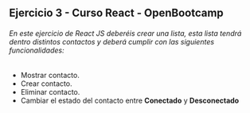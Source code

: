 ## Ejercicio 3 - Curso React - OpenBootcamp
###### En este ejercicio de React JS deberéis crear una lista, esta lista tendrá dentro distintos contactos y deberá cumplir con las siguientes funcionalidades:

- Mostrar contacto.
- Crear contacto.
- Eliminar contacto.
- Cambiar el estado del contacto entre <b>Conectado</b> y <b>Desconectado</b>